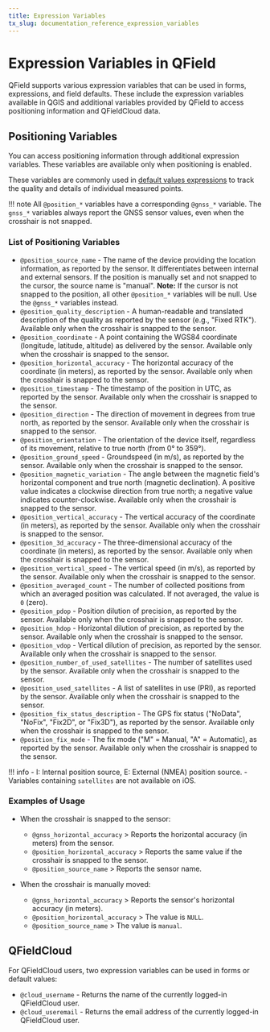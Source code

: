 ```yaml
---
title: Expression Variables
tx_slug: documentation_reference_expression_variables
---
```


# Expression Variables in QField

QField supports various expression variables that can be used in forms, expressions, and field defaults. These include the expression variables available in QGIS and additional variables provided by QField to access positioning information and QFieldCloud data.

## Positioning Variables

You can access positioning information through additional expression variables. These variables are available only when positioning is enabled.

These variables are commonly used in [default values expressions](https://docs.qgis.org/latest/en/docs/user_manual/working_with_vector/vector_properties.html#default-values) to track the quality and details of individual measured points.

!!! note
    All `@position_*` variables have a corresponding `@gnss_*` variable. The `gnss_*` variables always report the GNSS sensor values, even when the crosshair is not snapped.

### List of Positioning Variables

- `@position_source_name` - The name of the device providing the location information, as reported by the sensor. It differentiates between internal and external sensors. If the position is manually set and not snapped to the cursor, the source name is "manual". **Note:** If the cursor is not snapped to the position, all other `@position_*` variables will be null. Use the `@gnss_*` variables instead.
- `@position_quality_description` - A human-readable and translated description of the quality as reported by the sensor (e.g., "Fixed RTK"). Available only when the crosshair is snapped to the sensor.
- `@position_coordinate` - A point containing the WGS84 coordinate (longitude, latitude, altitude) as delivered by the sensor. Available only when the crosshair is snapped to the sensor.
- `@position_horizontal_accuracy` - The horizontal accuracy of the coordinate (in meters), as reported by the sensor. Available only when the crosshair is snapped to the sensor.
- `@position_timestamp` - The timestamp of the position in UTC, as reported by the sensor. Available only when the crosshair is snapped to the sensor.
- `@position_direction` - The direction of movement in degrees from true north, as reported by the sensor. Available only when the crosshair is snapped to the sensor.
- `@position_orientation` - The orientation of the device itself, regardless of its movement, relative to true north (from 0° to 359°).
- `@position_ground_speed` - Groundspeed (in m/s), as reported by the sensor. Available only when the crosshair is snapped to the sensor.
- `@position_magnetic_variation` - The angle between the magnetic field's horizontal component and true north (magnetic declination). A positive value indicates a clockwise direction from true north; a negative value indicates counter-clockwise. Available only when the crosshair is snapped to the sensor.
- `@position_vertical_accuracy` - The vertical accuracy of the coordinate (in meters), as reported by the sensor. Available only when the crosshair is snapped to the sensor.
- `@position_3d_accuracy` - The three-dimensional accuracy of the coordinate (in meters), as reported by the sensor. Available only when the crosshair is snapped to the sensor.
- `@position_vertical_speed` - The vertical speed (in m/s), as reported by the sensor. Available only when the crosshair is snapped to the sensor.
- `@position_averaged_count` - The number of collected positions from which an averaged position was calculated. If not averaged, the value is `0` (zero).
- `@position_pdop` - Position dilution of precision, as reported by the sensor. Available only when the crosshair is snapped to the sensor.
- `@position_hdop` - Horizontal dilution of precision, as reported by the sensor. Available only when the crosshair is snapped to the sensor.
- `@position_vdop` - Vertical dilution of precision, as reported by the sensor. Available only when the crosshair is snapped to the sensor.
- `@position_number_of_used_satellites` - The number of satellites used by the sensor. Available only when the crosshair is snapped to the sensor.
- `@position_used_satellites` - A list of satellites in use (PRI), as reported by the sensor. Available only when the crosshair is snapped to the sensor.
- `@position_fix_status_description` - The GPS fix status ("NoData", "NoFix", "Fix2D", or "Fix3D"), as reported by the sensor. Available only when the crosshair is snapped to the sensor.
- `@position_fix_mode` - The fix mode ("M" = Manual, "A" = Automatic), as reported by the sensor. Available only when the crosshair is snapped to the sensor.

!!! info
    - I: Internal position source, E: External (NMEA) position source.
    - Variables containing `satellites` are not available on iOS.

### Examples of Usage

- When the crosshair is snapped to the sensor:
  - `@gnss_horizontal_accuracy` > Reports the horizontal accuracy (in meters) from the sensor.
  - `@position_horizontal_accuracy` > Reports the same value if the crosshair is snapped to the sensor.
  - `@position_source_name` > Reports the sensor name.
  
- When the crosshair is manually moved:
  - `@gnss_horizontal_accuracy` > Reports the sensor's horizontal accuracy (in meters).
  - `@position_horizontal_accuracy` > The value is `NULL`.
  - `@position_source_name` > The value is `manual`.

## QFieldCloud

For QFieldCloud users, two expression variables can be used in forms or default values:

- `@cloud_username` - Returns the name of the currently logged-in QFieldCloud user.
- `@cloud_useremail` - Returns the email address of the currently logged-in QFieldCloud user.
